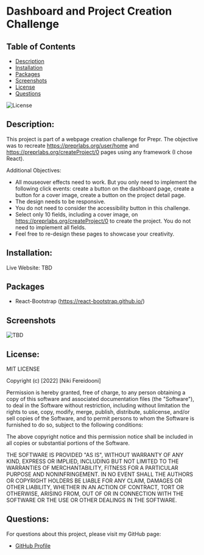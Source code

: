 # Dashboard and Project Creation Challenge

## Table of Contents
- [Description](#description)
- [Installation](#installation)
- [Packages](#packages)
- [Screenshots](#screenshots)
- [License](#license)
- [Questions](#questions)

![License](https://img.shields.io/badge/license-MIT-blue.svg)

## Description: 
This project is part of a webpage creation challenge for Prepr.
The objective was to recreate https://preprlabs.org/user/home and https://preprlabs.org/createProject/0 pages using any framework (I chose React).
    
Additional Objectives:
- All mouseover effects need to work. But you only need to implement the following click events: create a button on the dashboard page, create a button for a cover image, create a button on the project detail page.
- The design needs to be responsive.
- You do not need to consider the accessibility button in this challenge.
- Select only 10 fields, including a cover image, on https://preprlabs.org/createProject/0 to create the project. You do not need to implement all fields.
- Feel free to re-design these pages to showcase your creativity.

## Installation:
Live Website: TBD

## Packages
- React-Bootstrap (https://react-bootstrap.github.io/)

## Screenshots

![TBD]( )

## License:
MIT LICENSE

Copyright (c) [2022] [Niki Fereidooni]

Permission is hereby granted, free of charge, to any person obtaining a copy
of this software and associated documentation files (the "Software"), to deal
in the Software without restriction, including without limitation the rights
to use, copy, modify, merge, publish, distribute, sublicense, and/or sell
copies of the Software, and to permit persons to whom the Software is
furnished to do so, subject to the following conditions:

The above copyright notice and this permission notice shall be included in all
copies or substantial portions of the Software.

THE SOFTWARE IS PROVIDED "AS IS", WITHOUT WARRANTY OF ANY KIND, EXPRESS OR
IMPLIED, INCLUDING BUT NOT LIMITED TO THE WARRANTIES OF MERCHANTABILITY,
FITNESS FOR A PARTICULAR PURPOSE AND NONINFRINGEMENT. IN NO EVENT SHALL THE
AUTHORS OR COPYRIGHT HOLDERS BE LIABLE FOR ANY CLAIM, DAMAGES OR OTHER
LIABILITY, WHETHER IN AN ACTION OF CONTRACT, TORT OR OTHERWISE, ARISING FROM,
OUT OF OR IN CONNECTION WITH THE SOFTWARE OR THE USE OR OTHER DEALINGS IN THE
SOFTWARE.
## Questions:
For questions about this project, please visit my GitHub page:
- [GitHub Profile](https://github.com/nfereidooni)
